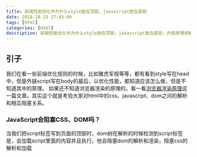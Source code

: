 ```yaml
---
title: 前端性能优化中为什么style放在顶部，javascript放在底部
date: 2018-10-15 17:43:09
tags: [Html]
categories: [Html]
description: 前端性能优化中为什么style放在顶部，javascript放在底部，内部原理讲解
---
```

## 引子
我们在看一些前端优化规则的时候，比如雅虎军规等等，都有看到style写在head中，但是外链script写在body的最后，以优化性能，都知道应该怎么做，但是不知道其中的原理。
如果还不知道浏览器渲染的原理的，看一看[浏览器渲染原理](http://asyncnode/blog/html/html-style-javascript.html)这一篇文章。其实这个就是考验大家对html中的css、javascript、dom之间的解析和相互阻塞关系。
### JavaScript会阻塞CSS、DOM吗？
当我们把script标签写到页面的顶部时，dom树在解析的时候检测到script标签是，会加载script里面的内容并且执行，他会阻塞dom的解析和渲染，阻塞css的解析和加载